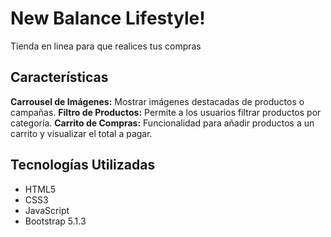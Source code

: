 # New Balance Lifestyle!

Tienda en linea para que realices tus compras


## Características
**Carrousel de Imágenes:** Mostrar imágenes destacadas de productos o campañas.
**Filtro de Productos:** Permite a los usuarios filtrar productos por categoría.
**Carrito de Compras:** Funcionalidad para añadir productos a un carrito y visualizar el total a pagar.

## Tecnologías Utilizadas
- HTML5
- CSS3
- JavaScript
- Bootstrap 5.1.3
